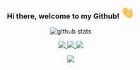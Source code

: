
<div align="center">

  ### Hi there, welcome to my Github! <img src="https://github.com/ABSphreak/ABSphreak/blob/master/gifs/Hi.gif" width="30px">
  ![github stats](https://github-readme-stats.vercel.app/api?username=npankov&show_icons=true)
  
</div>  

<div align="center">
   <a href="https://npankov.github.io/">
    <img src="https://img.shields.io/badge/web-cv-green">
   </a>
  
   <a href="https://www.linkedin.com/in/pankof/">
    <img src="https://img.shields.io/badge/linkedin-pankof-blue">
   </a>
  
   <a href="https://www.instagram.com/nikooooolai/">
    <img src="https://img.shields.io/badge/instagram-nikooooolai-red">
   </a>
   
   ![](https://visitor-badge.glitch.me/badge?page_id=npankov.npankov)
</div>


